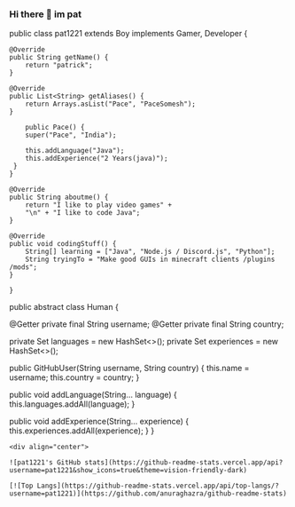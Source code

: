 ### Hi there 👋 im pat

  public class pat1221 extends Boy implements Gamer, Developer {

	@Override
	public String getName() {
		return "patrick";
	}
	
	@Override
	public List<String> getAliases() {
		return Arrays.asList("Pace", "PaceSomesh");
	}

        public Pace() {
        super("Pace", "India");

        this.addLanguage("Java");
        this.addExperience("2 Years(java)");
     }
    }

	@Override
	public String aboutme() {
		return "I like to play video games" +
		"\n" + "I like to code Java";
	}
    
	@Override
	public void codingStuff() {
		String[] learning = ["Java", "Node.js / Discord.js", "Python"];
		String tryingTo = "Make good GUIs in minecraft clients /plugins /mods";
	}
	
	} 
	
public abstract class Human {

  @Getter private final String username;
  @Getter private final String country;

  private Set<String> languages = new HashSet<>();
  private Set<String> experiences = new HashSet<>();

  public GitHubUser(String username, String country) {
      this.name = username;
      this.country = country;
  }

  public void addLanguage(String... language) {
      this.languages.addAll(language);
  }
  
  public void addExperience(String... experience) {
      this.experiences.addAll(experience);
  }
}
```
<div align="center">
	
![pat1221's GitHub stats](https://github-readme-stats.vercel.app/api?username=pat1221&show_icons=true&theme=vision-friendly-dark)

[![Top Langs](https://github-readme-stats.vercel.app/api/top-langs/?username=pat1221)](https://github.com/anuraghazra/github-readme-stats)
